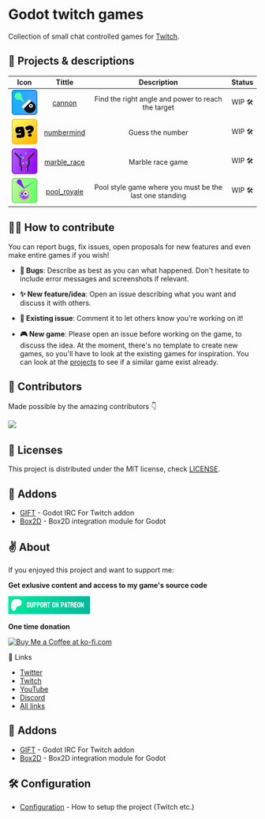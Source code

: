 # Godot twitch games

Collection of small chat controlled games for [Twitch](https://twitch.tv/mreliptik).

## 🦺 Projects & descriptions

| Icon |  Tittle | Description | Status |
:-----:|:-------:|:-----------:|:------:|
<img src="scenes/games/cannon/game_icon.png" width="64px"/>| [cannon](scenes/games/cannon) | Find the right angle and power to reach the target | WIP 🛠
<img src="scenes/games/numbermind/game_icon.png" width="64px"/>| [numbermind](scenes/games/numbermind) | Guess the number | WIP 🛠
<img src="scenes/games/marble_race/game_icon.png" width="64px"/>| [marble_race](scenes/games/marble_race) | Marble race game | WIP 🛠
<img src="scenes/games/pool_royale/game_icon.png" width="64px"/>| [pool_royale](scenes/games/pool_royale) | Pool style game where you must be the last one standing | WIP 🛠

## 👨‍💻 How to contribute

You can report bugs, fix issues, open proposals for new features and even make entire games if you wish!

- **🐛 Bugs**: Describe as best as you can what happened. Don't hesitate to include error messages and screenshots if relevant.

- **✨ New feature/idea**: Open an issue describing what you want and discuss it with others.

- **📝 Existing issue**: Comment it to let others know you're working on it!

- **🎮 New game**: Please open an issue before working on the game, to discuss the idea.
At the moment, there's no template to create new games, so you'll have to look at the existing games for inspiration. 
You can look at the [projects](https://github.com/MrEliptik/godot_twitch_games/projects?query=is%3Aopen) to see if a similar game exist already.

## 🤼 Contributors

Made possible by the amazing contributors 👇

<a href="https://github.com/MrEliptik/godot_twitch_games/graphs/contributors">
  <img src="https://contrib.rocks/image?repo=MrEliptik/godot_twitch_games" />
</a>

## 📔 Licenses

This project is distributed under the MIT license, check [LICENSE](LICENSE).

## 🧰 Addons

- [GIFT](https://github.com/MennoMax/gift) - Godot IRC For Twitch addon
- [Box2D](https://github.com/lightspeedlucas/godot-box2d) - Box2D integration module for Godot

## ✌ About

If you enjoyed this project and want to support me:

**Get exlusive content and access to my game's source code**

<a href='https://patreon.com/MrEliptik' target='_blank'><img height='36' style='border:0px;height:36px;' src='media/patreon.png' border='0' alt='Patreon link' /></a>

**One time donation**

<a href='https://ko-fi.com/H2H23ODS7' target='_blank'><img height='36' style='border:0px;height:36px;' src='https://cdn.ko-fi.com/cdn/kofi1.png?v=3' border='0' alt='Buy Me a Coffee at ko-fi.com' /></a>

🔗 Links
- [Twitter](https://twitter.com/mreliptik)
- [Twitch](https://twitch.tv/mreliptik)
- [YouTube](https://www.youtube.com/c/MrEliptik)
- [Discord](https://discord.gg/83nFRPTP6t)
- [All links](https://bento.me/mreliptik)

## 🧰 Addons

- [GIFT](https://github.com/MennoMax/gift) - Godot IRC For Twitch addon
- [Box2D](https://github.com/lightspeedlucas/godot-box2d) - Box2D integration module for Godot

## 🛠️ Configuration

- [Configuration](configuration.md) - How to setup the project (Twitch etc.)
